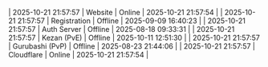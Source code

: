 | 2025-10-21 21:57:57 | Website | Online | 2025-10-21 21:57:54 |
| 2025-10-21 21:57:57 | Registration | Offline | 2025-09-09 16:40:23 |
| 2025-10-21 21:57:57 | Auth Server | Offline | 2025-08-18 09:33:31 |
| 2025-10-21 21:57:57 | Kezan (PvE) | Offline | 2025-10-11 12:51:30 |
| 2025-10-21 21:57:57 | Gurubashi (PvP) | Offline | 2025-08-23 21:44:06 |
| 2025-10-21 21:57:57 | Cloudflare | Online | 2025-10-21 21:57:54 |
